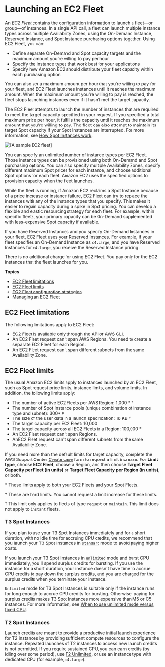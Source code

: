# Launching an EC2 Fleet<a name="ec2-fleet"></a>

An *EC2 Fleet* contains the configuration information to launch a fleet—or group—of instances\. In a single API call, a fleet can launch multiple instance types across multiple Availability Zones, using the On\-Demand Instance, Reserved Instance, and Spot Instance purchasing options together\. Using EC2 Fleet, you can:
+ Define separate On\-Demand and Spot capacity targets and the maximum amount you’re willing to pay per hour
+ Specify the instance types that work best for your applications
+ Specify how Amazon EC2 should distribute your fleet capacity within each purchasing option

You can also set a maximum amount per hour that you’re willing to pay for your fleet, and EC2 Fleet launches instances until it reaches the maximum amount\. When the maximum amount you're willing to pay is reached, the fleet stops launching instances even if it hasn’t met the target capacity\.

The EC2 Fleet attempts to launch the number of instances that are required to meet the target capacity specified in your request\. If you specified a total maximum price per hour, it fulfills the capacity until it reaches the maximum amount that you’re willing to pay\. The fleet can also attempt to maintain its target Spot capacity if your Spot Instances are interrupted\. For more information, see [How Spot Instances work](how-spot-instances-work.md)\.

![\[A sample EC2 fleet\]](http://docs.aws.amazon.com/AWSEC2/latest/UserGuide/images/ec2-fleet.png)

You can specify an unlimited number of instance types per EC2 Fleet\. Those instance types can be provisioned using both On\-Demand and Spot purchasing options\. You can also specify multiple Availability Zones, specify different maximum Spot prices for each instance, and choose additional Spot options for each fleet\. Amazon EC2 uses the specified options to provision capacity when the fleet launches\.

While the fleet is running, if Amazon EC2 reclaims a Spot Instance because of a price increase or instance failure, EC2 Fleet can try to replace the instances with any of the instance types that you specify\. This makes it easier to regain capacity during a spike in Spot pricing\. You can develop a flexible and elastic resourcing strategy for each fleet\. For example, within specific fleets, your primary capacity can be On\-Demand supplemented with less\-expensive Spot capacity if available\. 

If you have Reserved Instances and you specify On\-Demand Instances in your fleet, EC2 Fleet uses your Reserved Instances\. For example, if your fleet specifies an On\-Demand Instance as `c4.large`, and you have Reserved Instances for `c4.large`, you receive the Reserved Instance pricing\.

There is no additional charge for using EC2 Fleet\. You pay only for the EC2 instances that the fleet launches for you\.

**Topics**
+ [EC2 Fleet limitations](#EC2-fleet-limitations)
+ [EC2 Fleet limits](#ec2-fleet-limits)
+ [EC2 Fleet configuration strategies](ec2-fleet-configuration-strategies.md)
+ [Managing an EC2 Fleet](manage-ec2-fleet.md)

## EC2 Fleet limitations<a name="EC2-fleet-limitations"></a>

The following limitations apply to EC2 Fleet:
+ EC2 Fleet is available only through the API or AWS CLI\.
+ An EC2 Fleet request can't span AWS Regions\. You need to create a separate EC2 Fleet for each Region\.
+ An EC2 Fleet request can't span different subnets from the same Availability Zone\.

## EC2 Fleet limits<a name="ec2-fleet-limits"></a>

The usual Amazon EC2 limits apply to instances launched by an EC2 Fleet, such as Spot request price limits, instance limits, and volume limits\. In addition, the following limits apply:
+ The number of active EC2 Fleets per AWS Region: 1,000 \* †
+ The number of Spot Instance pools \(unique combination of instance type and subnet\): 300\* ‡
+ The size of the user data in a launch specification: 16 KB †
+ The target capacity per EC2 Fleet: 10,000
+ The target capacity across all EC2 Fleets in a Region: 100,000 \*
+ An EC2 Fleet request can't span Regions\.
+ AnEC2 Fleet request can't span different subnets from the same Availability Zone\.

If you need more than the default limits for target capacity, complete the AWS Support Center [Create case](https://console.aws.amazon.com/support/home#/case/create?issueType=service-limit-increase&limitType=service-code-ec2-fleet) form to request a limit increase\. For **Limit type**, choose **EC2 Fleet**, choose a Region, and then choose **Target Fleet Capacity per Fleet \(in units\)** or **Target Fleet Capacity per Region \(in units\)**, or both\.

\* These limits apply to both your EC2 Fleets and your Spot Fleets\.

† These are hard limits\. You cannot request a limit increase for these limits\.

‡ This limit only applies to fleets of type `request` or `maintain`\. This limit does not apply to `instant` fleets\.

### T3 Spot Instances<a name="ec2-fleet-t3-spot-instances"></a>

If you plan to use your T3 Spot Instances immediately and for a short duration, with no idle time for accruing CPU credits, we recommend that you launch your T3 Spot Instances in [`standard`](burstable-performance-instances-standard-mode.md) mode to avoid paying higher costs\.

If you launch your T3 Spot Instances in [`unlimited`](burstable-performance-instances-unlimited-mode.md) mode and burst CPU immediately, you'll spend surplus credits for bursting\. If you use the instance for a short duration, your instance doesn't have time to accrue CPU credits to pay down the surplus credits, and you are charged for the surplus credits when you terminate your instance\.

`Unlimited` mode for T3 Spot Instances is suitable only if the instance runs for long enough to accrue CPU credits for bursting\. Otherwise, paying for surplus credits makes T3 Spot Instances more expensive than M5 or C5 instances\. For more information, see [When to use unlimited mode versus fixed CPU](burstable-performance-instances-unlimited-mode-concepts.md#when-to-use-unlimited-mode)\.

### T2 Spot Instances<a name="ec2-fleet-t2-spot-instances"></a>

Launch credits are meant to provide a productive initial launch experience for T2 instances by providing sufficient compute resources to configure the instance\. Repeated launches of T2 instances to access new launch credits is not permitted\. If you require sustained CPU, you can earn credits \(by idling over some period\), use [T2 Unlimited](burstable-performance-instances-unlimited-mode.md), or use an instance type with dedicated CPU \(for example, `c4.large`\)\.